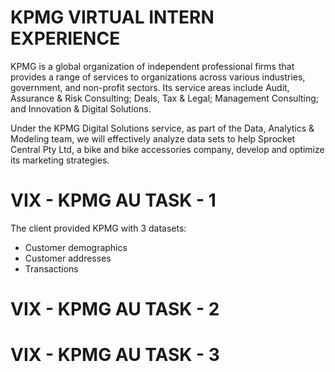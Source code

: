 # KPMG VIRTUAL INTERN EXPERIENCE

KPMG is a global organization of independent professional firms that provides a range of services to organizations across various industries, government, and non-profit sectors. Its service areas include Audit, Assurance & Risk Consulting; Deals, Tax & Legal; Management Consulting; and Innovation & Digital Solutions.

Under the KPMG Digital Solutions service, as part of the Data, Analytics & Modeling team, we will effectively analyze data sets to help Sprocket Central Pty Ltd, a bike and bike accessories company, develop and optimize its marketing strategies.

# VIX - KPMG AU TASK - 1

The client provided KPMG with 3 datasets:

- Customer demographics
- Customer addresses
- Transactions

# VIX - KPMG AU TASK - 2
# VIX - KPMG AU TASK - 3

